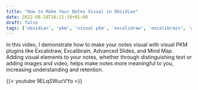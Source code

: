 ```yaml
---
title: "How to Make Your Notes Visual in Obsidian"
date: 2022-08-18T16:21:10+01:00
draft: false
tags: ['obsidian', 'pkm', 'visual pkm', 'excalidraw', 'excalibrain', 'advanced slides', 'english', 'video', 'zettelkasten', 'pkm']
---
```

In this video, I demonstrate how to make your notes visual with visual PKM plugins like Excalidraw, Excalibrain, Advanced Slides, and Mind Map. Adding visual elements to your notes, whether through distinguishing text or adding images and video, helps make notes more meaningful to you, increasing understanding and retention.

{{< youtube 9ELqSWucVYo >}}